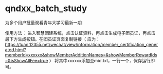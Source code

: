 # qndxx_batch_study
为多个用户批量观看青年大学习最新一期

使用方法：
进入智慧团建系统，点击认证资料，再点击生成电子团员证，再点击最下方生成按钮。在团员证页面复制链接（ 应为：https://tuan.12355.net/wechat/view/information/member_certification_generated.html?memberId=xxxxxx&showMemberAdditionNames=&showMemberRewardIds=&isShowAllFee=true ）
将其中xxxxxx添加至mid.txt，一行一个，保存运行即可。
